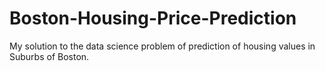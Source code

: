 # Boston-Housing-Price-Prediction
My solution to the data science problem of prediction of housing values in Suburbs of Boston.
